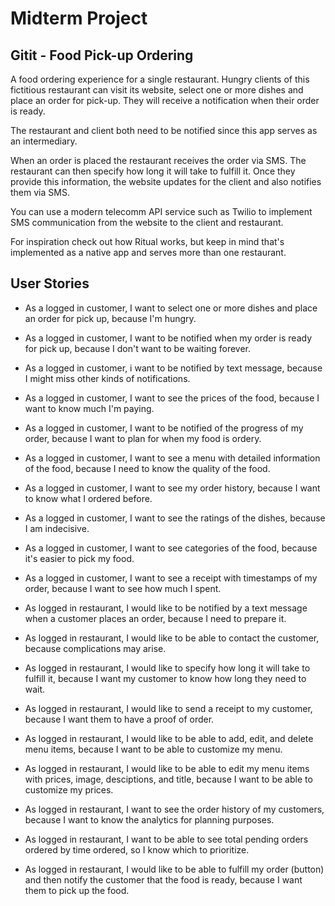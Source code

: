 Midterm Project
=========

## Gitit - Food Pick-up Ordering
A food ordering experience for a single restaurant. Hungry clients of this fictitious restaurant can visit its website, select one or more dishes and place an order for pick-up. They will receive a notification when their order is ready.

The restaurant and client both need to be notified since this app serves as an intermediary.

When an order is placed the restaurant receives the order via SMS. The restaurant can then specify how long it will take to fulfill it. Once they provide this information, the website updates for the client and also notifies them via SMS.

You can use a modern telecomm API service such as Twilio to implement SMS communication from the website to the client and restaurant.

For inspiration check out how Ritual works, but keep in mind that's implemented as a native app and serves more than one restaurant.

## User Stories
- As a logged in customer, I want to select one or more dishes and place an order for pick up, because I'm hungry.
- As a logged in customer, I want to be notified when my order is ready for pick up, because I don't want to be waiting forever.
- As a logged in customer, i want to be notified by text message, because I might miss other kinds of notifications.
- As a logged in customer, I want to see the prices of the food, because I want to know much I'm paying.
- As a logged in customer, I want to be notified of the progress of my order, because I want to plan for when my food is ordery.
- As a logged in customer, I want to see a menu with detailed information of the food, because I need to know the quality of the food.
- As a logged in customer, I want to see my order history, because I want to know what I ordered before.
- As a logged in customer, I want to see the ratings of the dishes, because I am indecisive.
- As a logged in customer, I want to see categories of the food, because it's easier to pick my food.
- As a logged in customer, I want to see a receipt with timestamps of my order, because I want to see how much I spent.

- As logged in restaurant, I would like to be notified by a text message when a customer places an order, because I need to prepare it.
- As logged in restaurant, I would like to be able to contact the customer, because complications may arise.
- As logged in restaurant, I would like to specify how long it will take to fulfill it, because I want my customer to know how long they need to wait.
- As logged in restaurant, I would like to send a receipt to my customer, because I want them to have a proof of order.
- As logged in restaurant, I would like to be able to add, edit, and delete menu items, because I want to be able to customize my menu.
- As logged in restaurant, I would like to be able to edit my menu items with prices, image, desciptions, and title, because I want to be able to customize my prices.
- As logged in restaurant, I want to see the order history of my customers, because I want to know the analytics for planning purposes.
- As logged in restaurant, I want to be able to see total pending orders ordered by time ordered, so I know which to prioritize.
- As logged in restaurant, I would like to be able to fulfill my order (button) and then notify the customer that the food is ready, because I want them to pick up the food.
